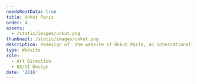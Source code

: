 ```yaml
---
needsRootData: true
title: Unküt Paris
order: 4
assets:
  - /static/images/unkut.png
thumbnail: /static/images/unkut.png
description: Redesign of  the website of Ünkut Paris, an international sportwears brand.
type: Website
role:
  - Art Direction
  - UX/UI Design
date: '2016'
---
```

